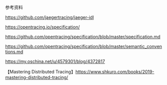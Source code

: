 参考资料



https://github.com/jaegertracing/jaeger-idl



https://opentracing.io/specification/

https://github.com/opentracing/specification/blob/master/specification.md

https://github.com/opentracing/specification/blob/master/semantic_conventions.md

https://my.oschina.net/u/4579301/blog/4372817

【Mastering Distributed Tracing】https://www.shkuro.com/books/2019-mastering-distributed-tracing/